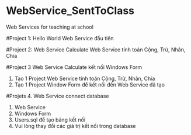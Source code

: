 # WebService_SentToClass
Web Services for teaching at school

#Project 1: Hello World
Web Service đầu tiên

#Project 2: Web Service Calculate
Web Service tính toán Cộng, Trừ, Nhân, Chia

#Project 3 Web Service Calculate kết nối Windows Form

1. Tạo 1 Project Web Service tính toán Cộng, Trừ, Nhân, Chia
2. Tạo 1 Project Window Form để kết nối đến Web Service đã tạo

#Projets 4. Web Service connect database
1. Web Service
2. Windows Form
3. Users.sql để tạo bảng kết nối
4. Vui lòng thay đổi các giá trị kết nối trong database
